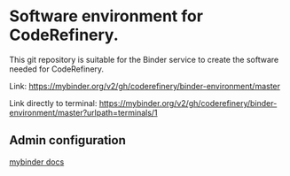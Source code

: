 # Software environment for CodeRefinery.

This git repository is suitable for the Binder service to create the software needed for CodeRefinery.

Link:  https://mybinder.org/v2/gh/coderefinery/binder-environment/master

Link directly to terminal: https://mybinder.org/v2/gh/coderefinery/binder-environment/master?urlpath=terminals/1

## Admin configuration

[mybinder docs](https://mybinder.readthedocs.io/en/latest/)
